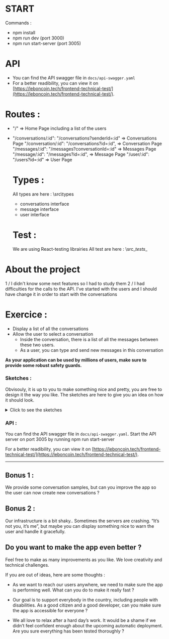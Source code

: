 # START
Commands :
- npm install
- npm run dev (port 3000)
- npm run start-server (port 3005)

# API
- You can find the API swagger file in `docs/api-swagger.yaml`
- For a better readibility, you can view it on [https://leboncoin.tech/frontend-technical-test/](https://leboncoin.tech/frontend-technical-test/).

# Routes :

- "/"                                                     => Home Page including a list of the users
- "/conversations/:id": "/conversations?senderId=:id"     => Conversations Page
  "/conversation/:id": "/conversations?id=:id",           => Conversation Page
  "/messages/:id": "/messages?conversationId=:id"         => Messages Page
  "/message/:id": "/messages?id=:id",                     => Message Page
  "/user/:id": "/users?id=:id"                            => User Page


  # Types :

  All types are here : \src\types
  - conversations interface
  - message interface
  - user interface

  # Test :

  We are using React-testing librairies
  All test are here : \src\__tests__


# About the project
1 / I didn't know some next features so I had to study them
2 / I had difficulties for the calls to the API. I've started with the users and I should have change it in order to start with the conversations





# Exercice :

- Display a list of all the conversations
- Allow the user to select a conversation
  - Inside the conversation, there is a list of all the messages between these two users.
  - As a user, you can type and send new messages in this conversation

**As your application can be used by millions of users, make sure to provide some robust safety guards.**

### Sketches :

Obvisouly, it is up to you to make something nice and pretty, you are free to design it the way you like. The sketches are here to give you an idea on how it should look.

<details>
  <summary>Click to see the sketches</summary>
  
Mobile list :

![](./sketches/list-mobile.jpg)

Desktop list :

![](./sketches/list-desktop.jpg)

Mobile conversation :

![](./sketches/conv-mobile.jpg)

Desktop conversation :

![](./sketches/conv-desktop.jpg)

</details>

### API :

You can find the API swagger file in `docs/api-swagger.yaml`.
              Start the API server on port 3005 by running npm run start-server
             

For a better readibility, you can view it on [https://leboncoin.tech/frontend-technical-test/](https://leboncoin.tech/frontend-technical-test/).

---

## Bonus 1 :

We provide some conversation samples, but can you improve the app so the user can now create new conversations ?

## Bonus 2 :

Our infrastructure is a bit shaky.. Sometimes the servers are crashing. “It’s not you, it’s me”, but maybe you can display something nice to warn the user and handle it gracefully.

## Do you want to make the app even better ?

Feel free to make as many improvements as you like.
We love creativity and technical challenges.

If you are out of ideas, here are some thoughts :

- As we want to reach our users anywhere, we need to make sure the app is performing well. What can you do to make it really fast ?

- Our goal is to support everybody in the country, including people with disabilities. As a good citizen and a good developer, can you make sure the app is accessible for everyone ?

- We all love to relax after a hard day’s work. It would be a shame if we didn’t feel confident enough about the upcoming automatic deployment. Are you sure everything has been tested thoroughly ?
